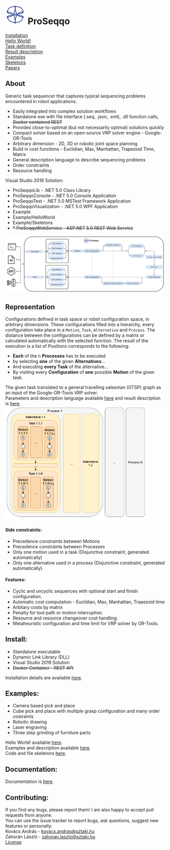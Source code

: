 # ![ProSeqqo Logo](../Documentation/Images/ProSeqqoLogo.png) ProSeqqo 
[Installation](../Documentation/Install.md)  
[Hello World!](../Example/HelloWorld)  
[Task definition](../Documentation/TaskDefinition.md)  
[Result description](../Documentation/ResultDefinition.md)  
[Examples](../Example)  
[Skeletons](../Example/Skeletons)  
[Papers](../Documentation/Papers)  

## About
Generic task sequencer that captures typical sequencing problems encountered in robot applications.
* Easily integrated into complex solution workflows
* Standalone exe with file interface (.seq, .json, .xml), .dll function calls, ~~Docker contained REST~~
* Provides close-to-optimal (but not necessarily optimal) solutions quickly
* Compact solver based on an open-source VRP solver engine - Google-OR-Tools
* Arbitrary dimension - 2D, 3D or robotic joint space planning
* Build in cost functions - Euclidian, Max, Manhattan, Trapezoid Time, Matrix
* General description language to describe sequencing problems
* Order constraints
* Resource handling

Visual Studio 2019 Solution:
*  ProSeqqoLib - .NET 5.0 Class Library
*  ProSeqqoConsole - .NET 5.0 Console Application
*  ProSeqqoTest   - .NET 5.0 MSTest Framework Application
*  ProSeqqoVisualization   - .NET 5.0 WPF Application
*  Example
*  Example/HelloWorld
*  Example/Skeletons
*  ~~*  ProSeqqoWebService - ASP.NET 5.0 REST Web Service~~

<img src="../Documentation/Images/Process.png" alt="Problem representation of ProSeqqo" width="1000"/>

## Representation
Configurations defined in task space or robot configuration space, in arbitrary dimensions.
These configurations filled into a hierarchy, every configuration take place in a `Motion`, `Task`, `Alternative` and `Process`.
The distance between the configurations can be defined by a matrix or calculated automatically with the selected function.
The result of the execution is a list of Positions corresponds to the following: 
- **Each** of the n **Processes** has to be executed
- by selecting **one** of the given **Alternatives**…
- And executing **every Task** of the alternative…
- By visiting every **Configuration** of **one** possible **Motion** of the given task.

The given task translated to a general travelling salesman (GTSP) graph as an input of the Google-OR-Tools VRP solver.  
Parameters and description language available [here](../Documentation/TaskDefinition.md) and result description is [here](../Documentation/ResultDefinition.md).  
<img src="../Documentation/Images/Representation.png" alt="Problem representation of ProSeqqo" width="450"/>

#### Side constraints:
-  Precedence constraints between Motions
-  Precedence constraints between Processes
-  Only one motion used in a task (Disjunctive constraint, generated automatically)
-  Only one alternative used in a process (Disjunctive constraint, generated automatically)

#### Features:
-  Cyclic and uncyclic sequences with optional start and finish configuration. 
-  Automatic cost computation - Euclidian, Max, Manhattan, Trapezoid time
-  Arbitary costs by matrix
-  Penalty for tool path or motion interruption.
-  Resource and resource changeover cost handling.
-  Metaheuristic configuration and time limit for VRP solver by OR-Tools.

## Install:
- Standalone executable
- Dynamic Link Library (DLL)
- Visual Studio 2019 Solution
- <del>Docker Container - REST API</del>

Installation details are available [here](../Documentation/Install.md).

## Examples:
- Camera based pick and place
- Cube pick and place with multiple grasp configuration and many order costraints
- Robotic drawing
- Laser engraving
- Three step grinding of furniture parts  

Hello World! available [here](../Example/HelloWorld).   
Examples and description available [here](../Example).  
Code and file skeletons [here](../Example/Skeletons).  

## Documentation:
Documentation is [here](../Documentation).

## Contributing:
If you find any bugs, please report them! I am also happy to accept pull requests from anyone.<br>
You can use the issue tracker to report bugs, ask questions, suggest new features or personally:<br>
Kovács András - kovacs.andras@sztaki.hu<br>
Zahorán László - zahoran.laszlo@sztaki.hu  
[License](../LICENSE)
